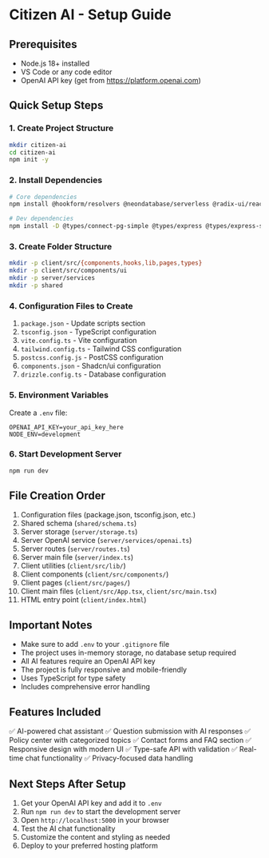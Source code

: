 # Citizen AI - Setup Guide

## Prerequisites
- Node.js 18+ installed
- VS Code or any code editor
- OpenAI API key (get from https://platform.openai.com)

## Quick Setup Steps

### 1. Create Project Structure
```bash
mkdir citizen-ai
cd citizen-ai
npm init -y
```

### 2. Install Dependencies
```bash
# Core dependencies
npm install @hookform/resolvers @neondatabase/serverless @radix-ui/react-accordion @radix-ui/react-alert-dialog @radix-ui/react-aspect-ratio @radix-ui/react-avatar @radix-ui/react-checkbox @radix-ui/react-collapsible @radix-ui/react-context-menu @radix-ui/react-dialog @radix-ui/react-dropdown-menu @radix-ui/react-hover-card @radix-ui/react-label @radix-ui/react-menubar @radix-ui/react-navigation-menu @radix-ui/react-popover @radix-ui/react-progress @radix-ui/react-radio-group @radix-ui/react-scroll-area @radix-ui/react-select @radix-ui/react-separator @radix-ui/react-slider @radix-ui/react-slot @radix-ui/react-switch @radix-ui/react-tabs @radix-ui/react-toast @radix-ui/react-toggle @radix-ui/react-toggle-group @radix-ui/react-tooltip @tanstack/react-query class-variance-authority clsx cmdk connect-pg-simple date-fns drizzle-orm drizzle-zod embla-carousel-react express express-session framer-motion input-otp lucide-react memorystore next-themes openai passport passport-local react react-day-picker react-dom react-hook-form react-icons react-resizable-panels recharts tailwind-merge tailwindcss-animate tw-animate-css vaul wouter ws zod zod-validation-error nanoid

# Dev dependencies
npm install -D @types/connect-pg-simple @types/express @types/express-session @types/node @types/passport @types/passport-local @types/react @types/react-dom @types/ws @vitejs/plugin-react autoprefixer drizzle-kit esbuild postcss tailwindcss tsx typescript vite @tailwindcss/typography @tailwindcss/vite
```

### 3. Create Folder Structure
```bash
mkdir -p client/src/{components,hooks,lib,pages,types}
mkdir -p client/src/components/ui
mkdir -p server/services
mkdir -p shared
```

### 4. Configuration Files to Create
1. `package.json` - Update scripts section
2. `tsconfig.json` - TypeScript configuration
3. `vite.config.ts` - Vite configuration
4. `tailwind.config.ts` - Tailwind CSS configuration
5. `postcss.config.js` - PostCSS configuration
6. `components.json` - Shadcn/ui configuration
7. `drizzle.config.ts` - Database configuration

### 5. Environment Variables
Create a `.env` file:
```
OPENAI_API_KEY=your_api_key_here
NODE_ENV=development
```

### 6. Start Development Server
```bash
npm run dev
```

## File Creation Order

1. Configuration files (package.json, tsconfig.json, etc.)
2. Shared schema (`shared/schema.ts`)
3. Server storage (`server/storage.ts`)
4. Server OpenAI service (`server/services/openai.ts`)
5. Server routes (`server/routes.ts`)
6. Server main file (`server/index.ts`)
7. Client utilities (`client/src/lib/`)
8. Client components (`client/src/components/`)
9. Client pages (`client/src/pages/`)
10. Client main files (`client/src/App.tsx`, `client/src/main.tsx`)
11. HTML entry point (`client/index.html`)

## Important Notes

- Make sure to add `.env` to your `.gitignore` file
- The project uses in-memory storage, no database setup required
- All AI features require an OpenAI API key
- The project is fully responsive and mobile-friendly
- Uses TypeScript for type safety
- Includes comprehensive error handling

## Features Included

✅ AI-powered chat assistant
✅ Question submission with AI responses
✅ Policy center with categorized topics
✅ Contact forms and FAQ section
✅ Responsive design with modern UI
✅ Type-safe API with validation
✅ Real-time chat functionality
✅ Privacy-focused data handling

## Next Steps After Setup

1. Get your OpenAI API key and add it to `.env`
2. Run `npm run dev` to start the development server
3. Open `http://localhost:5000` in your browser
4. Test the AI chat functionality
5. Customize the content and styling as needed
6. Deploy to your preferred hosting platform